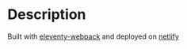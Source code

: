 # Description

Built with [eleventy-webpack](https://github.com/clenemt/eleventy-webpack) and deployed on [netlify](https://www.netlify.com/)